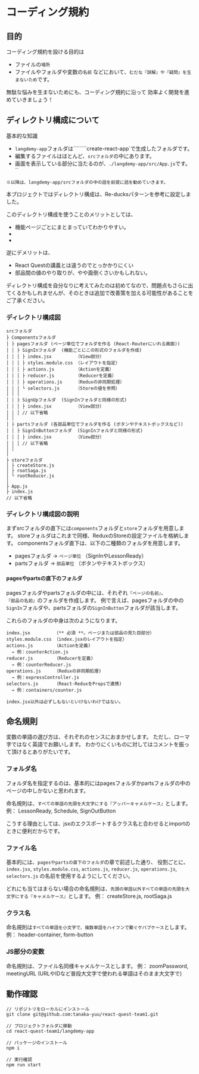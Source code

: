 # コーディング規約

## 目的

コーディング規約を設ける目的は
* ファイルの`場所`
* ファイルやフォルダや変数の`名前`
などにおいて、`むだな『誤解』や『疑問』を生まないため`です。

無駄な悩みを生まないためにも、コーディング規約に沿って
効率よく開発を進めていきましょう！

## ディレクトリ構成について

基本的な知識
* `langdemy-app`フォルダは````````create-react-app`で生成したフォルダです。
* 編集するファイルはほとんど、`srcフォルダ`の中にあります。
* 画面を表示している部分に当たるのが、`./langdemy-app/src/App.js`です。
``
```
※以降は、langdemy-app/srcフォルダの中の話を前提に話を勧めていきます。
```
本プロジェクトではディレクトリ構成は、Re-ducksパターンを参考に設定しました。

このディレクトリ構成を使うことのメリットとしては、
* 機能ページごとにまとまっていてわかりやすい。
* 
* 

逆にデメリットは、
* React Questの講義とは違うのでとっかかりにくい
* 部品間の値のやり取りが、やや面倒くさいかもしれない。

ディレクトリ構成を自分なりに考えてみたのは初めてなので、問題点もさらに出てくるかもしれませんが、そのときは追加で改善策を加える可能性があることをご了承ください。

### ディレクトリ構成図
```
srcフォルダ
├ Componentsフォルダ
│ ├ pagesフォルダ (ページ単位でフォルダを作る (React-Routerにいれる画面))
│ │ ├ SignInフォルダ  (機能ごとにこの形式のフォルダを作成)
│ │ │ ├ index.jsx         （View部分）
│ │ │ ├ styles.module.css （レイアウトを指定）
│ │ │ ├ actions.js        （Actionを定義）
│ │ │ ├ reducer.js        （Reducerを定義）
│ │ │ ├ operations.js     （Reduxの非同期処理）
│ │ │ └ selectors.js      （Storeの値を参照）
│ │ │
│ │ ├ SignUpフォルダ  (SignInフォルダと同様の形式)
│ │ │ ├ index.jsx         （View部分）
│ │ │ // 以下省略
│ │
│ ├ partsフォルダ (各部品単位でフォルダを作る (ボタンやテキストボックスなど))
│ │ ├ SignInButtonフォルダ  (SignInフォルダと同様の形式)
│ │ │ ├ index.jsx         （View部分）
│ │ │ // 以下省略
│ │ 
│
├ storeフォルダ
│ ├ createStore.js  
│ ├ rootSaga.js
│ └ rootReducer.js
│
├ App.js
├ index.js
// 以下省略
```

### ディレクトリ構成図の説明

まずsrcフォルダの直下には`components`フォルダと`store`フォルダを用意します。
storeフォルダはこれまで同様、ReduxのStoreの設定ファイルを格納します。
componentsフォルダ直下は、以下の二種類のフォルダを用意します。
* pagesフォルダ → `ページ単位`  （SignInやLessonReady）
* partsフォルダ → `部品単位`    （ボタンやテキストボックス）

#### pagesやpartsの直下のフォルダ

pagesフォルダやpartsフォルダの中には、それぞれ`『ページの名前』`、`『部品の名前』`のフォルダを作成します。
例で言えば、pagesフォルダの中の`SignIn`フォルダや、partsフォルダの`SignInButton`フォルダが該当します。

これらのフォルダの中身は次のようになります。
```
index.jsx         （** 必須 **。ページまたは部品の見た目部分）
styles.module.css （index.jsxのレイアウトを指定）
actions.js        （Actionを定義)
  → 例：counterAction.js
reducer.js        （Reducerを定義)
  → 例：counterReducer.js
operations.js     （Reduxの非同期処理)
  → 例：expressController.js
selectors.js      （React-ReduxをPropsで連携)
  → 例：containers/counter.js

index.jsx以外は必ずしもないといけないわけではない。
```


## 命名規則

変数の単語の選び方は、それぞれのセンスにおまかせします。
ただし、ローマ字ではなく英語でお願いします。
わかりにくいものに対してはコメントを振って頂けるとありがたいです。

### フォルダ名
フォルダ名を指定するのは、基本的にはpagesフォルダかpartsフォルダの中のページの中しかないと思われます。

命名規則は、`すべての単語の先頭を大文字にする『アッパーキャメルケース』`とします。
例： LessonReady, Schedule, SignOutButton

こうする理由としては、jsxのエクスポートするクラス名と合わせるとimportのときに便利だからです。


### ファイル名

基本的には、`pagesやpartsの直下のフォルダ`の章で前述した通り、
役割ごとに、
`index.jsx`, `styles.module.css`, `actions.js`, `reducer.js`, `operations.js`, `selectors.js`
の名前を使用するようにしてください。

どれにも当てはまらない場合の命名規則は、`先頭の単語以外すべての単語の先頭を大文字にする『キャメルケース』`とします。
例： createStore.js, rootSaga.js


### クラス名

命名規則は`すべての単語を小文字で、複数単語をハイフンで繋ぐケバブケース`とします。
例： header-container, form-button

### JS部分の変数

命名規則は、ファイル名同様キャメルケースとします。
例： zoomPassword, meetingURL (URLやIDなど普段大文字で使われる単語はそのまま大文字で)


## 動作確認
```
// リポジトリをローカルにインストール
git clone git@github.com:tanaka-yuu/react-quest-team1.git

// プロジェクトフォルダに移動
cd react-quest-team1/langdemy-app

// パッケージのインストール
npm i

// 実行確認
npm run start
```
